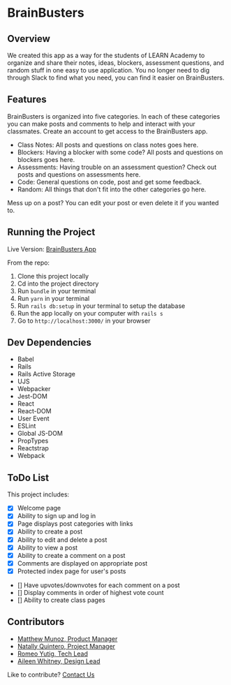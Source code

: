 # BrainBusters

## Overview
We created this app as a way for the students of LEARN Academy to organize and share their notes, ideas, blockers, assessment questions, and random stuff in one easy to use application. You no longer need to dig through Slack to find what you need, you can find it easier on BrainBusters.

## Features
BrainBusters is organized into five categories. In each of these categories you can make posts and comments to help and interact with your classmates. Create an account to get access to the BrainBusters app.
+ Class Notes: All posts and questions on class notes goes here.
+ Blockers: Having a blocker with some code? All posts and questions on blockers goes here.
+ Assessments: Having trouble on an assessment question? Check out posts and questions on assessments here.
+ Code: General questions on code, post and get some feedback.
+ Random: All things that don't fit into the other categories go here.

Mess up on a post? You can edit your post or even delete it if you wanted to.

## Running the Project
Live Version: [BrainBusters App](https://brainbusters.onrender.com/)

From the repo:
1. Clone this project locally
2. Cd into the project directory
3. Run `bundle` in your terminal
4. Run `yarn` in your terminal
5. Run `rails db:setup` in your terminal to setup the database
6. Run the app locally on your computer with `rails s`
7. Go to `http://localhost:3000/` in your browser

## Dev Dependencies
+ Babel
+ Rails
+ Rails Active Storage
+ UJS
+ Webpacker
+ Jest-DOM
+ React
+ React-DOM
+ User Event
+ ESLint
+ Global JS-DOM
+ PropTypes
+ Reactstrap
+ Webpack

## ToDo List
This project includes:
- [x] Welcome page
- [x] Ability to sign up and log in
- [x] Page displays post categories with links
- [x] Ability to create a post
- [x] Ability to edit and delete a post
- [x] Ability to view a post
- [x] Ability to create a comment on a post
- [x] Comments are displayed on appropriate post
- [x] Protected index page for user's posts
- [] Have upvotes/downvotes for each comment on a post
- [] Display comments in order of highest vote count
- [] Ability to create class pages

## Contributors
- [Matthew Munoz, Product Manager](https://github.com/MLMunoz85)
- [Natally Quintero, Project Manager](https://github.com/Nata19754)
- [Romeo Yutig, Tech Lead](https://github.com/romeoyutig)
- [Aileen Whitney, Design Lead](https://github.com/msawhitney)

Like to contribute? [Contact Us](mailto:capstonerman@gmail.com)





